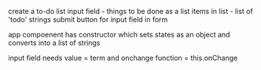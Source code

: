 create a to-do list
input field - things to be done as a list
items in list - list of 'todo' strings
submit button for input field in form

app compoenent has constructor which sets states as an object and converts into a list of strings


input field needs value = term and onchange function = this.onChange
